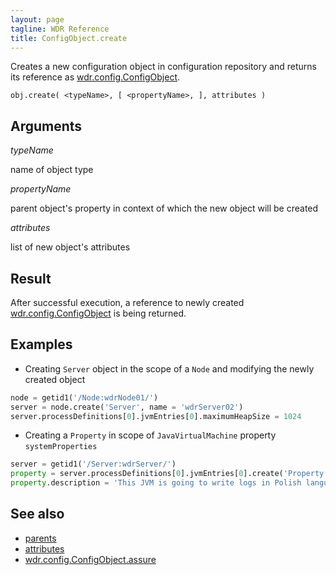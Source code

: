 ```yaml
---
layout: page
tagline: WDR Reference
title: ConfigObject.create
---
```


Creates a new configuration object in configuration repository and returns its reference as [wdr.config.ConfigObject](wdr.config.ConfigObject.class.html).

    obj.create( <typeName>, [ <propertyName>, ], attributes )

## Arguments

_typeName_

name of object type

_propertyName_

parent object's property in context of which the new object will be created

_attributes_

list of new object's attributes

## Result

After successful execution, a reference to newly created [wdr.config.ConfigObject](wdr.config.ConfigObject.class.html) is being returned.

## Examples

* Creating `Server` object in the scope of a `Node` and modifying the newly created object

```python
node = getid1('/Node:wdrNode01/')
server = node.create('Server', name = 'wdrServer02')
server.processDefinitions[0].jvmEntries[0].maximumHeapSize = 1024
```

* Creating a `Property` in scope of `JavaVirtualMachine` property `systemProperties`

```python
server = getid1('/Server:wdrServer/')
property = server.processDefinitions[0].jvmEntries[0].create('Property', 'systemProperties', name='user.language', value='pl')
property.description = 'This JVM is going to write logs in Polish language. Powodzenia :)'
```

## See also

* [parents](wdr.config.parents.html)
* [attributes](wdr.config.attributes.html)
* [wdr.config.ConfigObject.assure](wdr.config.ConfigObject.assure.html)
